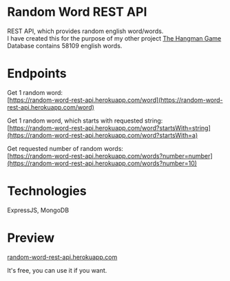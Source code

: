 # Random Word REST API
REST API, which provides random english word/words.\
I have created this for the purpose of my other project [The Hangman Game](https://github.com/Damiant94/The-Hangman-Game)\
Database contains 58109 english words.

# Endpoints
Get 1 random word:\
[https://random-word-rest-api.herokuapp.com/word](https://random-word-rest-api.herokuapp.com/word)

Get 1 random word, which starts with requested string:\
[https://random-word-rest-api.herokuapp.com/word?startsWith=string](https://random-word-rest-api.herokuapp.com/word?startsWith=a)

Get requested number of random words:\
[https://random-word-rest-api.herokuapp.com/words?number=number](https://random-word-rest-api.herokuapp.com/words?number=10)

# Technologies
ExpressJS, MongoDB

# Preview
[random-word-rest-api.herokuapp.com](https://random-word-rest-api.herokuapp.com)

It's free, you can use it if you want.
